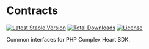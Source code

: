 # Contracts

[![Latest Stable Version](https://poser.pugx.org/complex-heart/contracts/v)](//packagist.org/packages/complex-heart/contracts) 
[![Total Downloads](https://poser.pugx.org/complex-heart/contracts/downloads)](//packagist.org/packages/complex-heart/contracts) 
[![License](https://poser.pugx.org/complex-heart/contracts/license)](//packagist.org/packages/complex-heart/contracts)

Common interfaces for PHP Complex Heart SDK.

